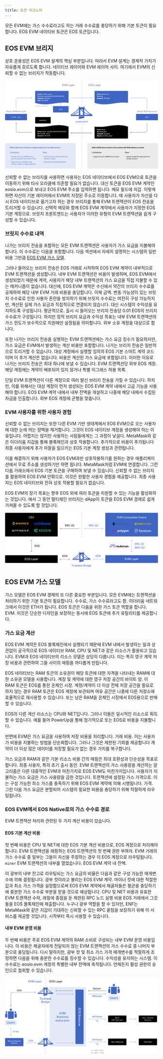 ```yaml
---
title: 토큰 이코노미
---
```


모든 EVM에는 가스 수수료라고도 하는 거래 수수료를 충당하기 위해 기본 토큰이 필요합니다.
EOS EVM 네이티브 토큰은 EOS 토큰입니다.

## EOS EVM 브리지

상호 운용성은 EOS EVM 설계의 핵심 부분입니다. 따라서 EVM 설계는 경제적 가치가 자유롭게 흐르도록 합니다.
네이티브 레이어와 EVM 레이어 사이. 여기에서 EVM의 신뢰할 수 없는 브리지가 작동합니다.

![EOS EVM 무신뢰 브리지](images/EOS-EVM_trustless_bridge.png)

신뢰할 수 없는 브리지를 사용하면 사용자는 EOS 네이티브에서 EOS EVM으로 토큰을 이동하기 위해 타사 오라클에 의존할 필요가 없습니다.
대신 토큰을 EOS EVM 계약인 eosio.evm으로 보내고 EOS EVM 주소를 입력하면 됩니다.
메모 필드에 지갑. 이렇게 하면 자산이 기본 레이어에서 EVM의 지정된 주소로 이동합니다. 때
사용자가 자산을 다시 EOS 네이티브로 옮기고자 하는 경우 브리지를 통해 EVM 트랜잭션이 EOS 전송을 트리거할 수 있습니다.
선택적 메모와 함께 EOS EVM 계약에서 사용자가 지정한 EOS 기본 계정으로. 브릿지 프론트엔드는
사용자가 이러한 유형의 EVM 트랜잭션을 쉽게 구성할 수 있습니다.

### 브릿지 수수료 내역

나가는 브리지 전송을 포함하는 모든 EVM 트랜잭션은 사용자가 가스 요금을 지불해야 합니다. 이 수수료는 다음을 포함합니다.
다음 섹션에서 자세히 설명하는 시스템의 일반 비용
그만큼 [EOS EVM 가스 모델](#eos-evm-gas-model).

그러나 들어오는 브리지 전송은 EOS 거래로 시작하여 EOS EVM 계약이 내부적으로
EVM 트랜잭션을 생성합니다. 내부 EVM 트랜잭션은 비용이 발생하며, EOS EVM에서 생성되었기 때문에
계약, 사용자가 해당 내부 트랜잭션의 가스 요금을 직접 지불할 수 있는 메커니즘이 없습니다. 대신에,
EOS EVM 계약은 수신에서 약간의 브리지 수수료를 공제하여 해당 내부 EVM 거래 비용을 충당합니다.
이체 금액. 변동 가능성이 있는 브릿지 수수료로 인한 사용자 혼란을 방지하기 위해 브릿지 수수료는 여전히 구성 가능하지만,
계산된 실제 가스 요금과 직접적으로 연결되지 않습니다. 대신 시스템이 수익성을 유지하도록 구성됩니다.
평균적으로. 출시 시 들어오는 브리지 전송당 0.01 EOS의 브리지 수수료가 구성됩니다. 하지만 정적 브리지 요금과
수익성 목표는 내부 EVM 트랜잭션의 가스 한도가 보수적으로 지원에만 설정됨을 의미합니다.
외부 소유 계정을 대상으로 합니다.

또한 나가는 브리지 전송을 실행하는 EVM 트랜잭션에는 가스 요금 징수가 필요하지만,
가스 요금은 EVM에서 발생하는 계산 비용만 포함합니다. 나가는 브리지 전송은 일반적으로 트리거할 수 있습니다.
대상 계정에서 실행할 임의의 EOS 기본 스마트 계약 코드이며 이 추가 계산은 없습니다.
비용은 계산된 가스 요금에 포함됩니다. 이러한 이유로 나가는 브리지 전송은 최대 하나에 보낼 수 있습니다.
EVM 트랜잭션당 외부 EOS 계정. 해당 계정에는 계약이 배포되어 있지 않거나
특별 이그레스 허용 목록.

단일 EVM 트랜잭션이 다른 계정으로 여러 발신 브리지 전송을 가질 수 있습니다. 하지만,
이를 위해서는 대상 계정이 먼저 생성되는 EOS EVM 계약 내에서 고급 기능을 사용해야 합니다.
EOS EVM 계약 내에서 내부 잔액을 개설하고 나중에 해당 내에서 수집된 자금을 인출합니다.
외부 EOS 계정에 균형을 맞춥니다.

### EVM 사용자를 위한 사용자 경험

신뢰할 수 없는 브리지는 또한 다른 EVM 기반 생태계에서 EOS EVM으로 오는 사용자에 대한 눈에 띄는 장벽을 제거합니다.
그것이 EOS 네이티브 계정을 생성해야 하는 이유입니다. 어렵지는 않지만 사용하는 사람들에게는 그 과정이 낯설다.
MetaMask와 같은 이더리움 지갑을 통해 블록체인과 상호 작용합니다. 추가적으로 비용이 추가됩니다
최종 사용자에게 추가 마찰을 일으키는 EOS 기본 계정 생성과 관련됩니다.

이를 해결하기 위해 사용자가 EOS EVM과만 상호작용하기를 원하는 경우 애플리케이션에서 무료 주소를 생성하기만 하면 됩니다.
MetaMask처럼 EVM에 연결합니다. 그런 다음 거래소에서 EOS 기본 토큰을 구매하여 보낼 수 있습니다.
신뢰할 수 없는 브리지를 활용하여 EOS EVM 안팎으로. 이것은 원활한 사용자 경험을 제공합니다.
최종 사용자는 EOS 네이티브와 전혀 상호 작용할 필요가 없습니다.

EOS EVM의 장기 목표는 향후 EOS 외에 여러 토큰을 지원할 수 있는 기능을 활성화하는 것입니다. 에서
그 동안 멀티체인 브리지는 dApp이 토큰을 EOS EVM 경제로 쉽게 가져올 수 있도록 할 것입니다.

![EOS EVM Bridge to EOS](images/EOS-EVM_bridge_to_EOS.png)

## EOS EVM 가스 모델

가스 모델은 EOS EVM 경제의 또 다른 중요한 부분입니다. 모든 EVM에는 트랜잭션을 처리하기 위한 기본 토큰이 필요합니다.
수수료, 가스 수수료라고도 함. 이더리움 네트워크에서 이것은 ETH가 됩니다. EOS 토큰은 다음을 위한 가스 토큰 역할을 합니다.
EVM. 이것은 단순한 디자인을 보장하는 동시에 EOS 토큰에 추가 유틸리티를 제공합니다.

### 가스 요금 계산

EOS EVM 계약은 EOS 블록체인에서 실행되기 때문에 EVM 내에서 발생하는 일과 상관없이 궁극적으로 EOS 네이티브
RAM, CPU 및 NET과 같은 리소스가 활용되고 있습니다. EVM과 EOS 네이티브의 리소스 모델은 상당히 다릅니다.
이는 특히 영구 계약 저장 비용과 관련하여 그들 사이의 매핑을 까다롭게 만듭니다.

EOS 네이티브는 RAM 토큰의 소유권이 해당 토큰에 대한 자격을 나타내는 RAM에 대한 소유권 모델을 사용합니다.
계정 및 계약에 대한 영구 저장 공간의 바이트 양. 이 RAM 토큰은
EOS를 통한 온체인 시장. 계정/계약이 더 이상 전체 저장 공간을 필요로 하지 않는 경우
RAM 토큰은 EOS 계정에 보관되며 여유 공간은 나중에 다른 저장소에 효율적으로 재사용할 수 있습니다.
또는 남은 RAM을 온체인 시장에서 EOS용으로 판매할 수 있습니다.

EOS의 다른 계산 리소스는 CPU와 NET입니다. 그러나 이들은 일시적인 리소스로 획득할 수 있습니다.
예를 들어 PowerUp을 통해 정기적으로 또는 EOS로 비용을 지불합니다.

반면에 EVM은 가스 요금을 사용하여 저장 비용을 처리합니다.
거래 비용. 이는 사용자가 비용을 지불하는 방법을 단순화합니다. 그러나 그것은 제한된 기회를 제공합니다
계약이 더 이상 많은 데이터를 저장할 필요가 없는 경우 가치를 복구합니다.

가스 요금과 RAM과 같은 기본 리소스 비용 간의 매핑은 최대 호환성과 단순성을 목표로 합니다.
최종 사용자, 특히 초기 출시 동안. EVM 트랜잭션의 가스 사용량을 계산하는 알고리즘은
다른 대중적인 EVM과 마찬가지로 EOS EVM도 마찬가지입니다. 사용자가 지불하는 가스 요금은 가스 사용량을 곱한 것입니다.
트랜잭션에 설정된 가스 가격으로. 이는 구성 가능한 최소 가스를 충족하기 위해 EOS EVM 계약에 의해 시행됩니다.
가격. 그런 다음 가스 요금은 분할되어 시스템의 필요한 비용을 충당하기 위해 적절하게 라우팅됩니다.

### EOS EVM에서 EOS Native로의 가스 수수료 경로

EVM 트랜잭션 처리와 관련된 두 가지 계산 비용이 있습니다.

#### EOS 기본 계산 비용

첫 번째 비용은 CPU 및 NET에 대한 EOS 기본 계산 비용으로, EOS 계정으로 처리해야 합니다.
EVM 트랜잭션을 래핑하는 EOS 트랜잭션의 첫 번째 권한 부여자. EVM 거래의 가스 수수료 중 일부는
그들이 자신을 주장하는 경우 이 EOS 계정으로 라우팅됩니다. `miner` EVM 트랜잭션의 내부를 열었습니다.
EOS EVM 계약 내 잔액.

이 광부의 내부 잔고로 라우팅되는 가스 요금의 비율은 다음과 같은 구성 가능한 매개변수에 의해 결정됩니다.
광부 컷이라고 불리는 EOS EVM 계약. 마이너 컷에 대한 적절한 값과 최소 가스 가격을 설정함으로써
EOS EVM 계약에서 채굴자들은 평균을 충당하기에 충분한 가스 수수료 부분을 받을 것으로 예상됩니다.
CPU 및 NET 비용과 유효한 EVM 트랜잭션 수락, 래핑에 중점을 둔 제한된 RPC 노드 실행 비용
EOS 거래에서 그것들을 EOS 블록체인에 제출합니다. 누구나 광부 역할을 할 수 있지만,
ENF는 MetaMask와 같은 지갑이 기대하는 신뢰할 수 있는 RPC 끝점을 보장하기 위해 이 서비스를 제공할 것입니다.
시작부터 즉시 사용할 수 있습니다.

#### 내부 EVM 운영 비용

두 번째 비용은 주로 EOS EVM 계약의 RAM 소비로 구성되는 내부 EVM 운영 비용입니다.
이 비용은 채굴자에게 전달되지 않는 EVM 트랜잭션의 가스 수수료 중 나머지 부분으로 충당됩니다.
다시 말하지만, 광부 컷 및 최소 가스 가격 매개변수를 적절하게 조정하면 다음을 위해 충분한 수수료를 징수할 수 있습니다.
수익성을 유지하는 시스템. 이 수수료는 eosio.evm 계정의 특별한 내부 잔액에 축적됩니다.
언제든지 활성 권한의 승인으로 철회할 수 있습니다.

![EOS EVM 토큰 흐름](images/EOS-EVM_token_flow.png)
